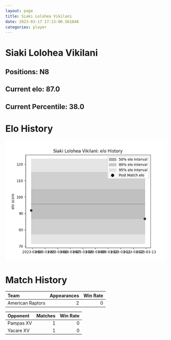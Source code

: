```yaml
---  
layout: page  
title: Siaki Lolohea Vikilani  
date: 2023-03-17 17:13:00.561840  
categories: player  
---
```

# Siaki Lolohea Vikilani

## Positions: N8

## Current elo: 87.0

## Current Percentile: 38.0

# Elo History


![elo history](history_SiakiLoloheaVikilani.png)
# Match History


| Team             |   Appearances |   Win Rate |
|:-----------------|--------------:|-----------:|
| American Raptors |             2 |          0 |

| Opponent   |   Matches |   Win Rate |
|:-----------|----------:|-----------:|
| Pampas XV  |         1 |          0 |
| Yacare XV  |         1 |          0 |